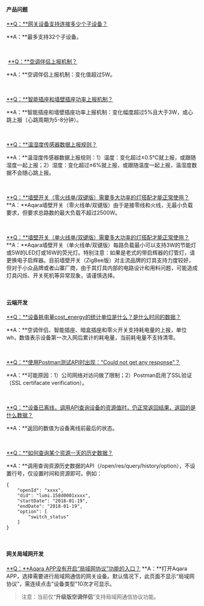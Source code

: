 ####  产品问题

<u>**Q：**网关设备支持连接多少个子设备？</u>

**A：**最多支持32个子设备。

&nbsp;

&nbsp;<u>**Q：**空调伴侣上报机制？</u>

**A：**空调伴侣上报机制：变化值超过5W。

&nbsp;

<u>**Q：**智能插座和墙壁插座功率上报机制？</u>

**A：**智能插座和墙壁插座功率上报机制：变化幅度超过5%且大于3W，或心跳上报（心跳周期为5-8分钟）。

&nbsp;

<u>**Q：**温湿度传感器数据上报规则？</u>

**A：**温湿度传感器数据上报规则：1）温度：变化超过±0.5℃就上报，或跟随湿度一起上报；2）湿度：变化超过±6%就上报，或跟随温度一起上报，温湿度数据不会随心跳上报。

&nbsp;

<u>**Q：**墙壁开关（零火线单/双键版）需要多大功率的灯搭配才能正常使用？</u> 
**A：**Aqara墙壁开关（零火线单/双键版）由于是接零线和火线，无最小负载要求，但要求总路数的最大负载不超过2500W。 

&nbsp;

<u>**Q：**墙壁开关（单火线单/双键版）需要多大功率的灯搭配才能正常使用？</u> 
**A：**Aqara墙壁开关（单火线单/双键版）每路负载最小可以支持3W的节能灯或5W的LED灯或16W的荧光灯。特别注意：如果是老式的带启辉器的灯管灯，请更换电子启辉器。目前墙壁开关（ZigBee版）对主流品牌的灯具支持力度较好，但对于小众品牌或者山寨厂商，由于其灯具内部的电路设计和用料问题，可能造成灯具闪烁、开关死机等异常现象，请谨慎选择。

&nbsp;

#### 云端开发

<u>**Q：**设备耗电量cost_energy的统计单位是什么？是什么时间的数据？</u>

**A：**空调伴侣、智能插座、暗盒插座和零火开关支持耗电量的上报，单位wh，数值表示设备第一次入网后累计的耗电量，当前耗电量不支持清零。

&nbsp;

<u>**Q：**使用Postman测试API时出现："Could not get any response"？</u>

**A：**可能原因：1）公司网络对访问做了限制；2）Postman启用了SSL验证（SSL certifacate verification）。

&nbsp;

<u>**Q：**设备已离线，调用API查询设备的资源值时，仍正常返回结果，返回的是什么数据？</u>

**A：**返回的数值为设备离线前最后的状态。

&nbsp;

<u>**Q：**如何查询某个资源一天的历史数据？</u>

**A：**调用查询资源历史数据的API（/open/res/query/history/option），不设置行号，仅设置时间和资源即可。例如：

```
{
    "openId": "xxxx",
    "did": "lumi.158d0001xxxx",
    "startDate": "2018-01-19",
    "endDate": "2018-01-19",
    "option": [
        "switch_status"
    ]
}
```

&nbsp;

#### 网关局域网开发

<u>**Q：**Aqara APP没有开启“局域网协议”功能的入口？</u> 
**A：**打开Aqara APP，选择需要进行局域网通信的网关设备。默认情况下，此页面不显示“局域网协议”，需连续点击"设备类型"10次才可显示。 

> 注意：当前仅“**升级版空调伴侣**”支持局域网通信协议功能。

&nbsp;
